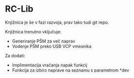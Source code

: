 # RC-Lib

Knjižnica je še v fazi razvoja, prav tako tudi git repo.

Knjižnica trenutno vključuje:
- Generiranje PŠM za več naprav
- Vodenje PŠM preko USB VCP vmesnika

Za dodati:
- Implimentacija vračanja napak funkcij
- Funkcija za izbiro naprave na seznamu s parametrom *dev 
